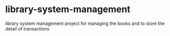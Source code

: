 # library-system-management
library system management project for managing the books and to store the detail of transactions

